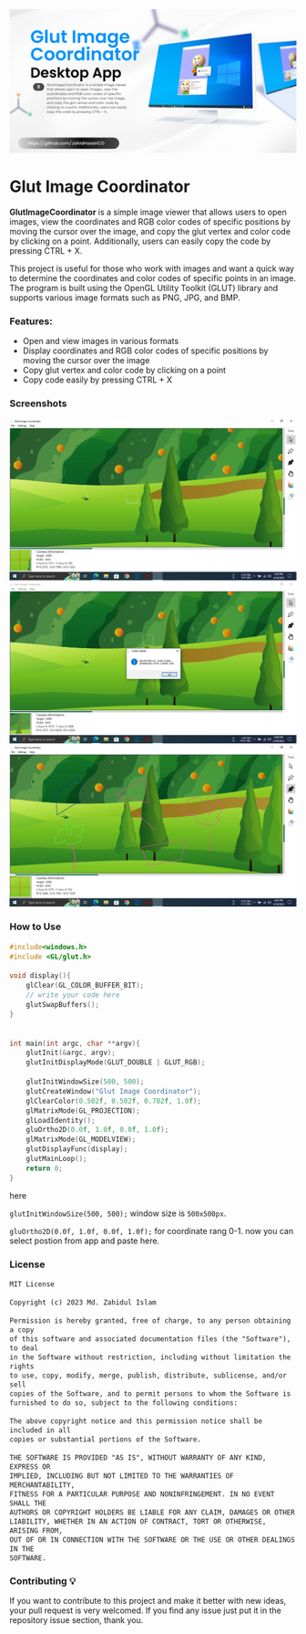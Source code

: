 ![GitHub Cards Preview](ART/cover.png)

# Glut Image Coordinator
**GlutImageCoordinator** is a simple image viewer  that allows users to open images, view the coordinates and RGB color codes of specific positions by moving the cursor over the image, and copy the glut vertex and color code by clicking on a point. Additionally, users can easily copy the code by pressing CTRL + X.

This project is useful for those who work with images and want a quick way to determine the coordinates and color codes of specific points in an image. The program is built using the OpenGL Utility Toolkit (GLUT) library and supports various image formats such as PNG, JPG, and BMP.

###  Features:
-   Open and view images in various formats
-   Display coordinates and RGB color codes of specific positions by moving the cursor over the image
-   Copy glut vertex and color code by clicking on a point
-   Copy code easily by pressing CTRL + X

### Screenshots

![Main Window](ART/main.png) 
![Copy Window](ART/copy.png) 
![Paint Window](ART/paint.png)


### How to Use
```cpp
#include<windows.h>
#include <GL/glut.h>

void display(){
    glClear(GL_COLOR_BUFFER_BIT);
    // write your code here 
    glutSwapBuffers();
}


int main(int argc, char **argv){
    glutInit(&argc, argv);
    glutInitDisplayMode(GLUT_DOUBLE | GLUT_RGB);

    glutInitWindowSize(500, 500);
    glutCreateWindow("Glut Image Coordinator");
    glClearColor(0.502f, 0.502f, 0.702f, 1.0f);
    glMatrixMode(GL_PROJECTION);
    glLoadIdentity();
    gluOrtho2D(0.0f, 1.0f, 0.0f, 1.0f);
    glMatrixMode(GL_MODELVIEW);
    glutDisplayFunc(display);
    glutMainLoop();
    return 0;
}
```
here 

```glutInitWindowSize(500, 500);``` window size is ```500x500px```.

```gluOrtho2D(0.0f, 1.0f, 0.0f, 1.0f);``` for coordinate rang 0-1.
now you can select postion from app and paste here.

### License
```
MIT License

Copyright (c) 2023 Md. Zahidul Islam

Permission is hereby granted, free of charge, to any person obtaining a copy
of this software and associated documentation files (the "Software"), to deal
in the Software without restriction, including without limitation the rights
to use, copy, modify, merge, publish, distribute, sublicense, and/or sell
copies of the Software, and to permit persons to whom the Software is
furnished to do so, subject to the following conditions:

The above copyright notice and this permission notice shall be included in all
copies or substantial portions of the Software.

THE SOFTWARE IS PROVIDED "AS IS", WITHOUT WARRANTY OF ANY KIND, EXPRESS OR
IMPLIED, INCLUDING BUT NOT LIMITED TO THE WARRANTIES OF MERCHANTABILITY,
FITNESS FOR A PARTICULAR PURPOSE AND NONINFRINGEMENT. IN NO EVENT SHALL THE
AUTHORS OR COPYRIGHT HOLDERS BE LIABLE FOR ANY CLAIM, DAMAGES OR OTHER
LIABILITY, WHETHER IN AN ACTION OF CONTRACT, TORT OR OTHERWISE, ARISING FROM,
OUT OF OR IN CONNECTION WITH THE SOFTWARE OR THE USE OR OTHER DEALINGS IN THE
SOFTWARE.
```
### Contributing  💡

If you want to contribute to this project and make it better with new ideas, your pull request is very welcomed. If you find any issue just put it in the repository issue section, thank you.

